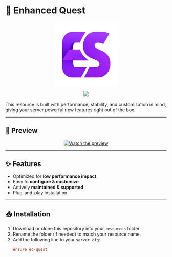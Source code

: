 # 📕 Enhanced Quest

<p align="center">
  <img src="./logo.png" alt="Logo" width="200"/>
</p>

<p align="center">
  <a href="https://discord.gg/YaAck7QkKX">
    <img src="https://img.shields.io/badge/Join%20Our%20Discord-5865F2?style=for-the-badge&logo=discord&logoColor=white"/>
  </a>
</p>

This resource is built with performance, stability, and customization in mind, giving your server powerful new features right out of the box.  

---

## 🎥 Preview

<p align="center">
  <a href="https://youtu.be/xMhWsDMIHQc">
    <img src="https://img.youtube.com/vi/xMhWsDMIHQc/0.jpg" alt="Watch the preview" width="500"/>
  </a>
</p>

---

## ✨ Features
- Optimized for **low performance impact**
- Easy to **configure & customize**
- Actively **maintained & supported**
- Plug-and-play installation


---

## 📥 Installation
1. Download or clone this repository into your `resources` folder.
2. Rename the folder (if needed) to match your resource name.
3. Add the following line to your `server.cfg`:
   ```cfg
   ensure ec-quest
